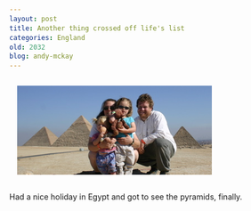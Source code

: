 ```yaml
---
layout: post
title: Another thing crossed off life's list
categories: England
old: 2032
blog: andy-mckay
---
```

<img src="/files/IMG_0855.jpg" style="margin: 1em">
<p>Had a nice holiday in Egypt and got to see the pyramids, finally.</p>